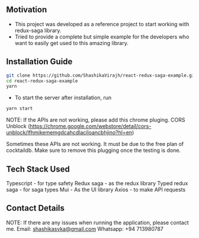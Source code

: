 ## Motivation

- This project was developed as a reference project to start working with redux-saga library.
- Tried to provide a complete but simple example for the developers who want to easily get used to this
  amazing library.

## Installation Guide

```bash
git clone https://github.com/ShashikaVirajh/react-redux-saga-example.git
cd react-redux-saga-example
yarn
```

- To start the server after installation, run

```bash
yarn start
```

NOTE: If the APIs are not working, please add this chrome pluging.
CORS Unblock (https://chrome.google.com/webstore/detail/cors-unblock/lfhmikememgdcahcdlaciloancbhjino?hl=en)

Sometimes these APIs are not working. It must be due to the free plan of cocktaildb. Make sure to remove this plugging once the testing is done.

## Tech Stack Used

Typescript - for type safety
Redux saga - as the redux library
Typed redux saga - for saga types
Mui - As the UI library
Axios - to make API requests

## Contact Details

NOTE: If there are any issues when running the application, please contact me.
Email: shashikasvka@gmail.com
Whatsapp: +94 713980787
